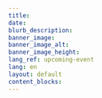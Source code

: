 ```yaml
---
title:
date:
blurb_description:
banner_image:
banner_image_alt:
banner_image_height:
lang_ref: upcoming-event
lang: en
layout: default
content_blocks:
---
```

